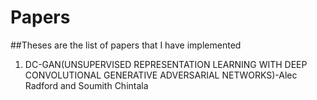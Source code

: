 # Papers
##Theses are the list of papers that I have implemented
1. DC-GAN(UNSUPERVISED REPRESENTATION LEARNING WITH DEEP CONVOLUTIONAL GENERATIVE ADVERSARIAL NETWORKS)-Alec Radford and Soumith Chintala
